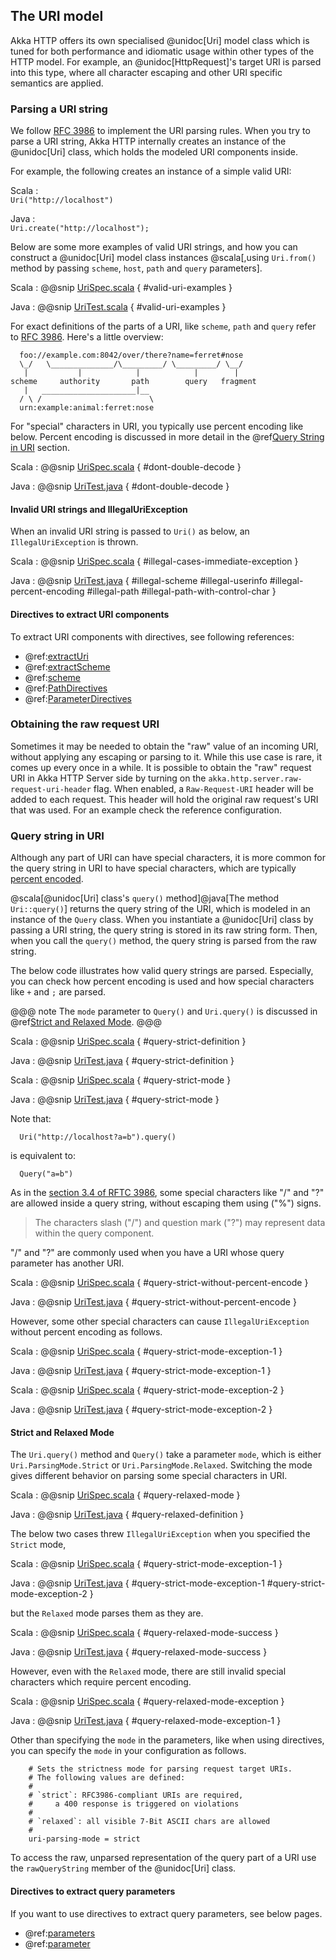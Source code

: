 ## The URI model

Akka HTTP offers its own specialised @unidoc[Uri] model class which is tuned for both performance and idiomatic usage within
other types of the HTTP model. For example, an @unidoc[HttpRequest]'s target URI is parsed into this type, where all character
escaping and other URI specific semantics are applied.

### Parsing a URI string

We follow [RFC 3986](http://tools.ietf.org/html/rfc3986#section-1.1.2) to implement the URI parsing rules.
When you try to parse a URI string, Akka HTTP internally creates an instance of the @unidoc[Uri] class, which holds the modeled URI components inside.

For example, the following creates an instance of a simple valid URI:

Scala
:   
    ```
    Uri("http://localhost")
    ```
    
Java
:   
    ```
    Uri.create("http://localhost");
    ```


Below are some more examples of valid URI strings, and how you can construct a @unidoc[Uri] model class instances
@scala[,using `Uri.from()` method by passing `scheme`, `host`, `path` and `query` parameters].

Scala
:   @@snip [UriSpec.scala]($akka-http$/akka-http-core/src/test/scala/akka/http/scaladsl/model/UriSpec.scala) { #valid-uri-examples }

Java
:   @@snip [UriTest.scala]($akka-http$/akka-http-core/src/test/java/akka/http/javadsl/model/UriTest.java) { #valid-uri-examples }

For exact definitions of the parts of a URI, like `scheme`, `path` and `query` refer to [RFC 3986](http://tools.ietf.org/html/rfc3986#section-1.1.2).
Here's a little overview:

```
  foo://example.com:8042/over/there?name=ferret#nose
  \_/   \______________/\_________/ \_________/ \__/
   |           |            |            |        |
scheme     authority       path        query   fragment
   |   _____________________|__
  / \ /                        \
  urn:example:animal:ferret:nose
```

For "special" characters in URI, you typically use percent encoding like below.
Percent encoding is discussed in more detail in the @ref[Query String in URI](#query-string-in-uri) section.

Scala
:   @@snip [UriSpec.scala]($akka-http$/akka-http-core/src/test/scala/akka/http/scaladsl/model/UriSpec.scala) { #dont-double-decode }

Java
:   @@snip [UriTest.java]($akka-http$/akka-http-core/src/test/java/akka/http/javadsl/model/UriTest.java) { #dont-double-decode }


#### Invalid URI strings and IllegalUriException

When an invalid URI string is passed to `Uri()` as below, an `IllegalUriException` is thrown.

Scala
:   @@snip [UriSpec.scala]($akka-http$/akka-http-core/src/test/scala/akka/http/scaladsl/model/UriSpec.scala) { #illegal-cases-immediate-exception }

Java
:   @@snip [UriTest.java]($akka-http$/akka-http-core/src/test/java/akka/http/javadsl/model/UriTest.java) { #illegal-scheme #illegal-userinfo #illegal-percent-encoding #illegal-path #illegal-path-with-control-char }

#### Directives to extract URI components

To extract URI components with directives, see following references:

* @ref:[extractUri](../routing-dsl/directives/basic-directives/extractUri.md)
* @ref:[extractScheme](../routing-dsl/directives/scheme-directives/extractScheme.md)
* @ref:[scheme](../routing-dsl/directives/scheme-directives/scheme.md)
* @ref:[PathDirectives](../routing-dsl/directives/path-directives/index.md)
* @ref:[ParameterDirectives](../routing-dsl/directives/parameter-directives/index.md)

### Obtaining the raw request URI

Sometimes it may be needed to obtain the "raw" value of an incoming URI, without applying any escaping or parsing to it.
While this use case is rare, it comes up every once in a while. It is possible to obtain the "raw" request URI in Akka
HTTP Server side by turning on the `akka.http.server.raw-request-uri-header` flag.
When enabled, a `Raw-Request-URI` header will be added to each request. This header will hold the original raw request's
URI that was used. For an example check the reference configuration.

### Query string in URI

Although any part of URI can have special characters, it is more common for the query string in URI to have special characters,
which are typically [percent encoded](https://en.wikipedia.org/wiki/Percent-encoding).

@scala[@unidoc[Uri] class's `query()` method]@java[The method `Uri::query()`] returns the query string of the URI, which is modeled in an instance of the `Query` class.
When you instantiate a @unidoc[Uri] class by passing a URI string, the query string is stored in its raw string form.
Then, when you call the `query()` method, the query string is parsed from the raw string.

The below code illustrates how valid query strings are parsed.
Especially, you can check how percent encoding is used and how special characters like `+` and `;` are parsed.

@@@ note
The `mode` parameter to `Query()` and `Uri.query()` is discussed in @ref[Strict and Relaxed Mode](#strict-and-relaxed-mode).
@@@

Scala
:   @@snip [UriSpec.scala]($akka-http$/akka-http-core/src/test/scala/akka/http/scaladsl/model/UriSpec.scala) { #query-strict-definition }

Java
:   @@snip [UriTest.java]($akka-http$/akka-http-core/src/test/java/akka/http/javadsl/model/UriTest.java) { #query-strict-definition }


Scala
:   @@snip [UriSpec.scala]($akka-http$/akka-http-core/src/test/scala/akka/http/scaladsl/model/UriSpec.scala) { #query-strict-mode }

Java
:   @@snip [UriTest.java]($akka-http$/akka-http-core/src/test/java/akka/http/javadsl/model/UriTest.java) { #query-strict-mode }

Note that:

```
  Uri("http://localhost?a=b").query()
```

is equivalent to:

```
  Query("a=b")
```

As in the [section 3.4 of RFTC 3986](http://tools.ietf.org/html/rfc3986#section-3.4),
some special characters like "/" and "?" are allowed inside a query string, without escaping them using ("%") signs.

> The characters slash ("/") and question mark ("?") may represent data within the query component.

"/" and "?" are commonly used when you have a URI whose query parameter has another URI.

Scala
:   @@snip [UriSpec.scala]($akka-http$/akka-http-core/src/test/scala/akka/http/scaladsl/model/UriSpec.scala) { #query-strict-without-percent-encode }

Java
:   @@snip [UriTest.java]($akka-http$/akka-http-core/src/test/java/akka/http/javadsl/model/UriTest.java) { #query-strict-without-percent-encode }

However, some other special characters can cause `IllegalUriException` without percent encoding as follows.

Scala
:   @@snip [UriSpec.scala]($akka-http$/akka-http-core/src/test/scala/akka/http/scaladsl/model/UriSpec.scala) { #query-strict-mode-exception-1 }

Java
:   @@snip [UriTest.java]($akka-http$/akka-http-core/src/test/java/akka/http/javadsl/model/UriTest.java) { #query-strict-mode-exception-1 }


Scala
:   @@snip [UriSpec.scala]($akka-http$/akka-http-core/src/test/scala/akka/http/scaladsl/model/UriSpec.scala) { #query-strict-mode-exception-2 }

Java
:   @@snip [UriTest.java]($akka-http$/akka-http-core/src/test/java/akka/http/javadsl/model/UriTest.java) { #query-strict-mode-exception-2 }

#### Strict and Relaxed Mode

The `Uri.query()` method and `Query()` take a parameter `mode`, which is either `Uri.ParsingMode.Strict` or `Uri.ParsingMode.Relaxed`.
Switching the mode gives different behavior on parsing some special characters in URI.

Scala
:   @@snip [UriSpec.scala]($akka-http$/akka-http-core/src/test/scala/akka/http/scaladsl/model/UriSpec.scala) { #query-relaxed-mode }

Java
:   @@snip [UriTest.java]($akka-http$/akka-http-core/src/test/java/akka/http/javadsl/model/UriTest.java) { #query-relaxed-definition }

The below two cases threw `IllegalUriException` when you specified the `Strict` mode,

Scala
:   @@snip [UriSpec.scala]($akka-http$/akka-http-core/src/test/scala/akka/http/scaladsl/model/UriSpec.scala) { #query-strict-mode-exception-1 }

Java
:   @@snip [UriTest.java]($akka-http$/akka-http-core/src/test/java/akka/http/javadsl/model/UriTest.java) { #query-strict-mode-exception-1 #query-strict-mode-exception-2 }

but the `Relaxed` mode parses them as they are.

Scala
:   @@snip [UriSpec.scala]($akka-http$/akka-http-core/src/test/scala/akka/http/scaladsl/model/UriSpec.scala) { #query-relaxed-mode-success }

Java
:   @@snip [UriTest.java]($akka-http$/akka-http-core/src/test/java/akka/http/javadsl/model/UriTest.java) { #query-relaxed-mode-success }

However, even with the `Relaxed` mode, there are still invalid special characters which require percent encoding.

Scala
:   @@snip [UriSpec.scala]($akka-http$/akka-http-core/src/test/scala/akka/http/scaladsl/model/UriSpec.scala) { #query-relaxed-mode-exception }

Java
:   @@snip [UriTest.java]($akka-http$/akka-http-core/src/test/java/akka/http/javadsl/model/UriTest.java) { #query-relaxed-mode-exception-1 }

Other than specifying the `mode` in the parameters, like when using directives, you can specify the `mode` in your configuration as follows.

```
    # Sets the strictness mode for parsing request target URIs.
    # The following values are defined:
    #
    # `strict`: RFC3986-compliant URIs are required,
    #     a 400 response is triggered on violations
    #
    # `relaxed`: all visible 7-Bit ASCII chars are allowed
    #
    uri-parsing-mode = strict
```

To access the raw, unparsed representation of the query part of a URI use the `rawQueryString` member of the @unidoc[Uri] class.

#### Directives to extract query parameters

If you want to use directives to extract query parameters, see below pages.

* @ref:[parameters](../routing-dsl/directives/parameter-directives/parameters.md)
* @ref:[parameter](../routing-dsl/directives/parameter-directives/parameter.md)
